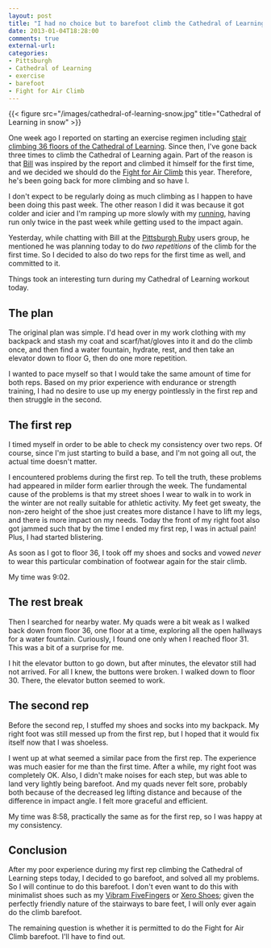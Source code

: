 ```yaml
---
layout: post
title: "I had no choice but to barefoot climb the Cathedral of Learning"
date: 2013-01-04T18:28:00
comments: true
external-url: 
categories: 
- Pittsburgh
- Cathedral of Learning
- exercise
- barefoot
- Fight for Air Climb
---
```

{{< figure src="/images/cathedral-of-learning-snow.jpg" title="Cathedral of Learning in snow" >}}

One week ago I reported on starting an exercise regimen including [stair climbing 36 floors of the Cathedral of Learning](/blog/2012/12/28/meditations-on-climbing-the-36-floors-of-the-pitt-cathedral-of-learning/). Since then, I've gone back three times to climb the Cathedral of Learning again. Part of the reason is that [Bill](http://billlaboon.com/) was inspired by the report and climbed it himself for the first time, and we decided we should do the [Fight for Air Climb](http://www.lung.org/pledge-events/pa/pittsburgh-climb-fy13/) this year. Therefore, he's been going back for more climbing and so have I.

I don't expect to be regularly doing as much climbing as I happen to have been doing this past week. The other reason I did it was because it got colder and icier and I'm ramping up more slowly with my [running](/blog/2012/12/31/why-i-went-frick-park-trail-running-in-snowfall-for-the-first-time-in-a-decade/), having run only twice in the past week while getting used to the impact again.

Yesterday, while chatting with Bill at the [Pittsburgh Ruby](http://pghrb.heroku.com/) users group, he mentioned he was planning today to do *two repetitions* of the climb for the first time. So I decided to also do two reps for the first time as well, and committed to it.

Things took an interesting turn during my Cathedral of Learning workout today.

<!--more-->

## The plan

The original plan was simple. I'd head over in my work clothing with my backpack and stash my coat and scarf/hat/gloves into it and do the climb once, and then find a water fountain, hydrate, rest, and then take an elevator down to floor G, then do one more repetition.

I wanted to pace myself so that I would take the same amount of time for both reps. Based on my prior experience with endurance or strength training, I had no desire to use up my energy pointlessly in the first rep and then struggle in the second.

## The first rep

I timed myself in order to be able to check my consistency over two reps. Of course, since I'm just starting to build a base, and I'm not going all out, the actual time doesn't matter.

I encountered problems during the first rep. To tell the truth, these problems had appeared in milder form earlier through the week. The fundamental cause of the problems is that my street shoes I wear to walk in to work in the winter are not really suitable for athletic activity. My feet get sweaty, the non-zero height of the shoe just creates more distance I have to lift my legs, and there is more impact on my needs. Today the front of my right foot also got jammed such that by the time I ended my first rep, I was in actual pain! Plus, I had started blistering.

As soon as I got to floor 36, I took off my shoes and socks and vowed *never* to wear this particular combination of footwear again for the stair climb.

My time was 9:02.

## The rest break

Then I searched for nearby water. My quads were a bit weak as I walked back down from floor 36, one floor at a time, exploring all the open hallways for a water fountain. Curiously, I found one only when I reached floor 31. This was a bit of a surprise for me.

I hit the elevator button to go down, but after minutes, the elevator still had not arrived. For all I knew, the buttons were broken. I walked down to floor 30. There, the elevator button seemed to work.

## The second rep

Before the second rep, I stuffed my shoes and socks into my backpack. My right foot was still messed up from the first rep, but I hoped that it would fix itself now that I was shoeless.

I went up at what seemed a similar pace from the first rep. The experience was much easier for me than the first time. After a while, my right foot was completely OK. Also, I didn't make noises for each step, but was able to land very lightly being barefoot. And my quads never felt sore, probably both because of the decreased leg lifting distance and because of the difference in impact angle. I felt more graceful and efficient.

My time was 8:58, practically the same as for the first rep, so I was happy at my consistency.

## Conclusion

After my poor experience during my first rep climbing the Cathedral of Learning steps today, I decided to go barefoot, and solved all my problems. So I will continue to do this barefoot. I don't even want to do this with minimalist shoes such as my [Vibram FiveFingers](/categories/fivefingers/) or [Xero Shoes](/categories/xero-shoes/); given the perfectly friendly nature of the stairways to bare feet, I will only ever again do the climb barefoot.

The remaining question is whether it is permitted to do the Fight for Air Climb barefoot. I'll have to find out.
